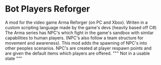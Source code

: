 # Bot Players Reforger
A mod for the video game Arma Reforger (on PC and Xbox). Writen in a custom scripting language made by the game's devs (heavily based off C#)
The Arma series has NPC's which fight in the game's sandbox with similar capabilities to human players. (NPC's also follow a team structure for movement and awareness). This mod adds the spawning of NPC's into other peoples scenarios. NPC's are created at player respawn points and are given the default items which players are offered.
"""
Not in a usable state
"""
